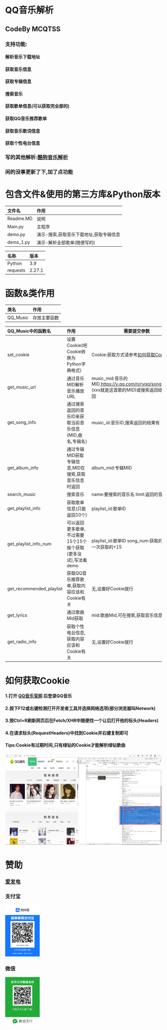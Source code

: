 # QQ音乐解析

## CodeBy MCQTSS

### 支持功能:

#### 解析音乐下载地址

#### 获取音乐信息

#### 获取专辑信息

#### 搜索音乐

#### 获取歌单信息(可以获取完全部的)

#### 获取QQ音乐推荐歌单

#### 获取音乐歌词信息

#### 获取个性电台信息

### 写的其他解析:[酷狗音乐解析](https://github.com/MCQTSS/KuGouMusic)

### 闲的没事更新了下,加了点功能

# 包含文件&使用的第三方库&Python版本

| 文件名       | 作用                    |
|:----------|:----------------------|
| Readme.MD | 说明                    |
| Main.py   | 主程序                   |
| demo.py   | 演示-搜索,获取音乐下载地址,获取专辑信息 |
| demo_1.py | 演示-解析全部歌单(随便写的)       |

| 名称       | 版本     |
|:---------|:-------|
| Python   | 3.9    |
| requests | 2.27.1 |

# 函数&类作用

| 类名       | 作用     |
|:---------|:-------|
| QQ_Music | 存放主要函数 |

| QQ_Music中的函数名            | 作用                                    | 需要提交参数                                                                            |
|:-------------------------|:--------------------------------------|-----------------------------------------------------------------------------------|
| set_cookie               | 设置Cookie(吧Cookie转换为Python字典格式)        | Cookie:获取方式请参考[如何获取Cookie](#如何获取Cookie)                                           |
| get_music_url            | 通过音乐MID解析音乐播放URL                      | music_mid:音乐的MID,https://y.qq.com/n/ryqq/songDetail/xxx (xxx就是这首歌的MID)或搜索返回结果时会返回 |
| get_song_info            | 通过搜索返回的音乐ID来获取当前音乐信息(MID,曲名,专辑名)      | music_id:音乐ID,搜索返回的结果有                                                            |
| get_album_info           | 通过专辑MID获取专辑信息,MID在搜索,获取音乐信息时返回        | album_mid:专辑MID                                                                   |
| search_music             | 搜索音乐                                  | name:要搜索的音乐名 limit:返回的音乐数量                                                        |
| get_playlist_info        | 获取歌单信息(只能返回10个)                       | playlist_id:歌单ID                                                                  |
| get_playlist_info_num    | 可以返回更多歌单,不过需要15个15个挨个获取(更多没试),写法看demo | playlist_id:歌单ID song_num:获取的数量,是上一次获取的+15                                        |
| get_recommended_playlist | 获取QQ音乐推荐歌单,获取内容应该和Cookie有关            | 无,设置好Cookie就行                                                                     |
| get_lyrics               | 通过歌曲Mid获取                             | mid:歌曲Mid,可在搜索,获取音乐信息中获取                                                          |
| get_radio_info           | 获取个性电台信息,获取内容应该和Cookie有关              | 无,设置好Cookie就行                                                                     |

# 如何获取Cookie

#### 1.打开 [QQ音乐官网](https://y.qq.com/) 后登录QQ音乐

#### 2.按下F12或右键检测打开开发者工具并选择网络选项(部分浏览器叫Network)

#### 3.按Ctrl+R刷新网页后在Fetch/XHR中随便找一个让后打开他的标头(Headers)

#### 4.在请求标头(RequestHeaders)中找到Cookie并右键复制即可

#### Tips:Cookie有过期时间,只有绿钻的Cookie才能解析绿钻歌曲

<img alt="截图" heig ht="296" src="docs/截图.png" width="512"/></br>

# 赞助

### [爱发电](https://afdian.net/@mcqtss)

### 支付宝

<img src="docs/zfb.jpg" width="111px" height="165px" alt="支付宝">

### 微信

<img src="docs/wx.jpg" width="111px" height="157px" alt="微信">
